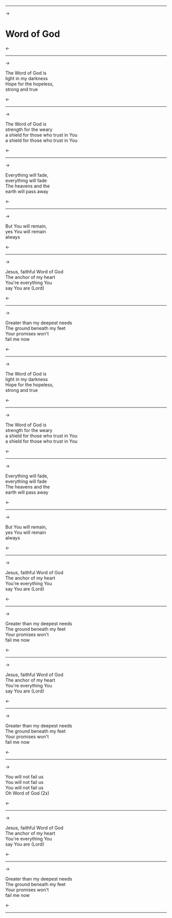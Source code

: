 ***
->

# Word of God

<-
***
->

The Word of God is  
light in my darkness  
Hope for the hopeless,  
strong and true  

<-
***
->

The Word of God is  
strength for the weary  
a shield for those who trust in You  
a shield for those who trust in You  

<-
***
->

Everything will fade,  
everything will fade  
The heavens and the  
earth will pass away  

<-
***
->

But You will remain,  
yes You will remain  
always  

<-
***
->

Jesus, faithful Word of God  
The anchor of my heart  
You're everything You  
say You are (Lord)  

<-
***
->

Greater than my deepest needs  
The ground beneath my feet  
Your promises won't  
fail me now  

<-
***
->

The Word of God is  
light in my darkness  
Hope for the hopeless,  
strong and true  

<-
***
->

The Word of God is  
strength for the weary  
a shield for those who trust in You  
a shield for those who trust in You  

<-
***
->

Everything will fade,  
everything will fade  
The heavens and the  
earth will pass away  

<-
***
->

But You will remain,  
yes You will remain  
always  

<-
***
->

Jesus, faithful Word of God  
The anchor of my heart  
You're everything You  
say You are (Lord)  

<-
***
->

Greater than my deepest needs  
The ground beneath my feet  
Your promises won't  
fail me now  

<-
***
->

Jesus, faithful Word of God  
The anchor of my heart  
You're everything You  
say You are (Lord)  

<-
***
->

Greater than my deepest needs  
The ground beneath my feet  
Your promises won't  
fail me now  

<-
***
->

You will not fail us  
You will not fail us  
You will not fail us  
Oh Word of God (2x)  

<-
***
->

Jesus, faithful Word of God  
The anchor of my heart  
You're everything You  
say You are (Lord)  

<-
***
->

Greater than my deepest needs  
The ground beneath my feet  
Your promises won't  
fail me now  

<-
***

